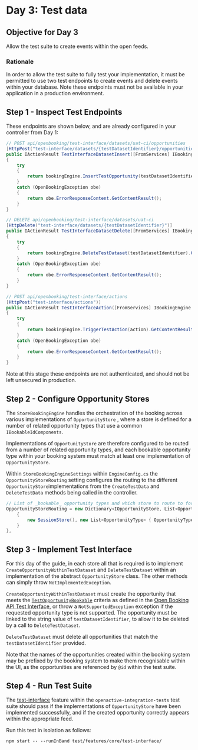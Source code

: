 # Day 3: Test data

## **Objective for Day 3**

Allow the test suite to create events within the open feeds.

### Rationale

In order to allow the test suite to fully test your implementation, it must be permitted to use two test endpoints to create events and delete events within your database. Note these endpoints must not be available in your application in a production environment.

## Step 1 - Inspect Test Endpoints

These endpoints are shown below, and are already configured in your controller from Day 1:

```csharp
// POST api/openbooking/test-interface/datasets/uat-ci/opportunities
[HttpPost("test-interface/datasets/{testDatasetIdentifier}/opportunities")]
public IActionResult TestInterfaceDatasetInsert([FromServices] IBookingEngine bookingEngine, string testDatasetIdentifier, [FromBody] string @event)
{
    try
    {
        return bookingEngine.InsertTestOpportunity(testDatasetIdentifier, @event).GetContentResult();
    }
    catch (OpenBookingException obe)
    {
        return obe.ErrorResponseContent.GetContentResult();
    }
}

// DELETE api/openbooking/test-interface/datasets/uat-ci
[HttpDelete("test-interface/datasets/{testDatasetIdentifier}")]
public IActionResult TestInterfaceDatasetDelete([FromServices] IBookingEngine bookingEngine, string testDatasetIdentifier)
{
    try
    {
        return bookingEngine.DeleteTestDataset(testDatasetIdentifier).GetContentResult();
    }
    catch (OpenBookingException obe)
    {
        return obe.ErrorResponseContent.GetContentResult();
    }
}

// POST api/openbooking/test-interface/actions
[HttpPost("test-interface/actions")]
public IActionResult TestInterfaceAction([FromServices] IBookingEngine bookingEngine, [FromBody] string action)
{
    try
    {
        return bookingEngine.TriggerTestAction(action).GetContentResult();
    }
    catch (OpenBookingException obe)
    {
        return obe.ErrorResponseContent.GetContentResult();
    }
}
```

Note at this stage these endpoints are not authenticated, and should not be left unsecured in production.

## Step 2 - Configure Opportunity Stores

The `StoreBookingEngine` handles the orchestration of the booking across various implementations of `OpportunityStore` , where a store is defined for a number of related opportunity types that use a common `IBookableIdComponents`.

Implementations of `OpportunityStore` are therefore configured to be routed from a number of  related opportunity types, and each bookable opportunity type within your booking system must match at least one implementation of `OpportunityStore`.

Within `StoreBookingEngineSettings` within `EngineConfig.cs`  the `OpportunityStoreRouting` setting configures the routing to the different `OpportunityStore`implementations from the `CreateTestData` and `DeleteTestData` methods being called in the controller.

```csharp
// List of _bookable_ opportunity types and which store to route to for each
OpportunityStoreRouting = new Dictionary<IOpportunityStore, List<OpportunityType>> {
    {
        new SessionStore(), new List<OpportunityType> { OpportunityType.ScheduledSession }
    }
},
```

## Step 3 - Implement Test Interface

For this day of the guide, in each store all that is required is to implement `CreateOpportunityWithinTestDataset` and `DeleteTestDataset` within an implementation of the abstract `OpportunityStore` class. The other methods can simply throw `NotImplementedException`.

`CreateOpportunityWithinTestDataset` must create the opportunity that meets the [`TestOpportunityBookable`](https://openactive.io/test-interface#TestOpportunityBookable) criteria as defined in the [Open Booking API Test Interface](https://openactive.io/test-interface/), or throw a `NotSupportedException` exception if the requested opportunity type is not supported. The opportunity must be linked to the string value of `testDatasetIdentifier`, to allow it to be deleted by a call to `DeleteTestDataset`.

`DeleteTestDataset` must delete all opportunities that match the `testDatasetIdentifier` provided.

Note that the names of the opportunities created within the booking system may be prefixed by the booking system to make them recognisable within the UI, as the opportunities are referenced by `@id` within the test suite.

## Step 4 - Run Test Suite

The [test-interface](https://github.com/openactive/openactive-test-suite/blob/master/packages/openactive-integration-tests/test/features/core/test-interface/README.md) feature within the `openactive-integration-tests` test suite should pass if the implementations of `OpportunityStore` have been implemented successfully, and if the created opportunity correctly appears within the appropriate feed.

Run this test in isolation as follows:

```text
npm start -- --runInBand test/features/core/test-interface/
```

